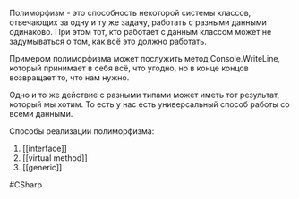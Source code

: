 Полиморфизм - это способность некоторой системы классов, отвечающих за одну и ту же задачу, работать с разными данными одинаково. При этом тот, кто работает с данным классом может не задумываться о том, как всё это должно работать.

Примером полиморфизма может послужить метод Console.WriteLine, который принимает в себя всё, что угодно, но в конце концов возвращает то, что нам нужно.

Одно и то же действие с разными типами может иметь тот результат, который мы хотим. То есть у нас есть универсальный способ работы со всеми данными.

Способы реализации полиморфизма:
1. [[interface]]
2. [[virtual method]]
3. [[generic]]

#CSharp 